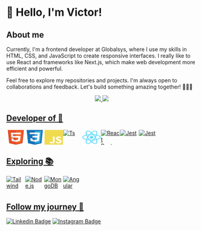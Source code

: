 # 👋 Hello, I'm Victor!

## About me
Currently, I'm a frontend developer at Globalsys, where I use my skills in HTML, CSS, and JavaScript to create responsive interfaces. I really like to use React and frameworks like Next.js, which make web development more efficient and powerful.

Feel free to explore my repositories and projects. I'm always open to collaborations and feedback. Let's build something amazing together! 👨‍💻✨

<div align="center" width="100%">
    <a href="https://github.com/victorcabral182">
    <img height="180em" src="https://github-readme-stats.vercel.app/api?username=victorcabral182&show_icons=true&theme=tokyonight&include_all_commits=true&count_private=true"/> 
    <img height="180em" src="https://github-readme-stats.vercel.app/api/top-langs/?username=victorcabral182&layout=donut&langs_count=7&theme=tokyonight"/>
</div>


## Developer of 🚀
<div style="display: flex" align="left"><br>
    <img align="center" alt="HTML" height="40" width="50" src="https://raw.githubusercontent.com/devicons/devicon/master/icons/html5/html5-original.svg">
    <img align="center" alt="CSS" height="40" width="50" src="https://raw.githubusercontent.com/devicons/devicon/master/icons/css3/css3-original.svg">
    <img align="center" alt="Js" height="40" width="50" src="https://raw.githubusercontent.com/devicons/devicon/master/icons/javascript/javascript-plain.svg">
    <img align="center" alt="Ts" height="40" width="50" src="https://cdn.jsdelivr.net/gh/devicons/devicon/icons/typescript/typescript-original.svg" />
    <img align="center" alt="React" height="40" width="50" src="https://raw.githubusercontent.com/devicons/devicon/master/icons/react/react-original.svg"/>
    <img align="center" alt="React Router" height="40" width="50" src="https://cdn.jsdelivr.net/gh/devicons/devicon@latest/icons/reactrouter/reactrouter-original.svg" />
    <img align="center" alt="Jest" height="40" width="50" src="https://cdn.jsdelivr.net/gh/devicons/devicon@latest/icons/jest/jest-plain.svg" />
    <img align="center" alt="Jest" height="40" width="50" src="https://cdn.jsdelivr.net/gh/devicons/devicon@latest/icons/cypressio/cypressio-original.svg" />
</div>
   
## Exploring 📚
<div style="display: flex" align="left"><br> 
    <img align="center" alt="Tailwind" height="40" width="50" src="https://cdn.jsdelivr.net/gh/devicons/devicon/icons/androidstudio/androidstudio-original.svg" />
    <img align="center" alt="Node.js" height="40" width="50" src="https://cdn.jsdelivr.net/gh/devicons/devicon/icons/nodejs/nodejs-original.svg" />
    <img align="center" alt="MongoDB" height="40" width="50" src="https://cdn.jsdelivr.net/gh/devicons/devicon/icons/mongodb/mongodb-plain-wordmark.svg" />
    <img align="center" alt="Angular" height="40" width="50" src="https://cdn.jsdelivr.net/gh/devicons/devicon@latest/icons/angularjs/angularjs-original.svg" />
    
</div>


## Follow my journey 🌱

[![Linkedin Badge](https://img.shields.io/badge/-LinkedIn-blue?style=flat-square&logo=Linkedin&logoColor=white&link=https://www.linkedin.com/in/victor-pereira-cabral-62859926b/)](https://www.linkedin.com/in/victor-pereira-cabral-62859926b/)
[![Instagram Badge](https://img.shields.io/badge/-Instagram-C13584?style=flat-square&labelColor=C13584&logo=instagram&logoColor=white&link=https://www.instagram.com/victorcabral182/)](https://www.instagram.com/victorcabral182/)
